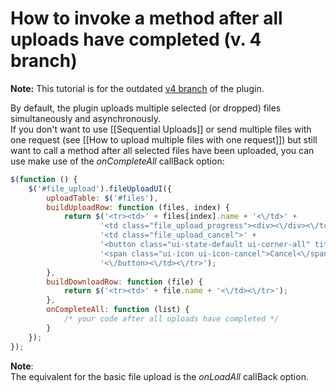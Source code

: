 # How to invoke a method after all uploads have completed (v. 4 branch)

**Note:**
This tutorial is for the outdated [v4 branch](https://github.com/blueimp/jQuery-File-Upload/tree/v4) of the plugin.

By default, the plugin uploads multiple selected (or dropped) files simultaneously and asynchronously.  
If you don't want to use [[Sequential Uploads]] or send multiple files with one request (see [[How to upload multiple files with one request]]) but still want to call a method after all selected files have been uploaded, you can use make use of the *onCompleteAll* callBack option:
```js
$(function () {
    $('#file_upload').fileUploadUI({
        uploadTable: $('#files'),
        buildUploadRow: function (files, index) {
            return $('<tr><td>' + files[index].name + '<\/td>' +
                    '<td class="file_upload_progress"><div><\/div><\/td>' +
                    '<td class="file_upload_cancel">' +
                    '<button class="ui-state-default ui-corner-all" title="Cancel">' +
                    '<span class="ui-icon ui-icon-cancel">Cancel<\/span>' +
                    '<\/button><\/td><\/tr>');
        },
        buildDownloadRow: function (file) {
            return $('<tr><td>' + file.name + '<\/td><\/tr>');
        },
        onCompleteAll: function (list) {
            /* your code after all uploads have completed */
        }
    });
});
```

**Note**:  
The equivalent for the basic file upload is the *onLoadAll* callBack option.